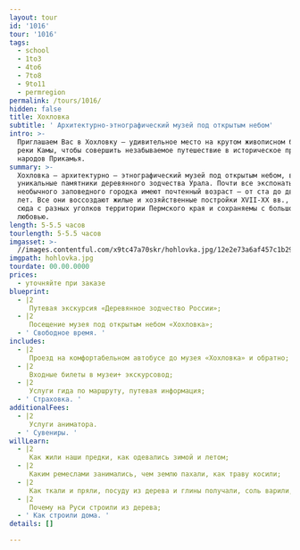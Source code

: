```yaml
---
layout: tour
id: '1016'
tour: '1016'
tags:
  - school
  - 1to3
  - 4to6
  - 7to8
  - 9to11
  - permregion
permalink: /tours/1016/
hidden: false
title: Хохловка
subtitle: ' Архитектурно-этнографический музей под открытым небом'
intro: >-
  Приглашаем Вас в Хохловку – удивительное место на крутом живописном берегу
  реки Камы, чтобы совершить незабываемое путешествие в историческое прошлое
  народов Прикамья.
summary: >-
  Хохловка – архитектурно – этнографический музей под открытым небом, включающий
  уникальные памятники деревянного зодчества Урала. Почти все экспонаты этого
  необычного заповедного городка имеют почтенный возраст – от ста до двухсот
  лет. Все они воссоздают жилые и хозяйственные постройки XVII-XX вв., свезенные
  сюда с разных уголков территории Пермского края и сохраняемы с большой
  любовью.
length: 5-5.5 часов
tourlength: 5-5.5 часов
imgasset: >-
  //images.contentful.com/x9tc47a70skr/hohlovka.jpg/12e2e73a6af457c1b29580a69426bfb7/hohlovka.jpg
imgpath: hohlovka.jpg
tourdate: 00.00.0000
prices:
  - уточняйте при заказе
blueprint:
  - |2
     Путевая экскурсия «Деревянное зодчество России»; 
  - |2
     Посещение музея под открытым небом «Хохловка»; 
  - ' Свободное время. '
includes:
  - |2
     Проезд на комфортабельном автобусе до музея «Хохловка» и обратно; 
  - |2
     Входные билеты в музеи+ экскурсовод; 
  - |2
     Услуги гида по маршруту, путевая информация; 
  - ' Страховка. '
additionalFees:
  - |2
     Услуги аниматора. 
  - ' Сувениры. '
willLearn:
  - |2
     Как жили наши предки, как одевались зимой и летом; 
  - |2
     Каким ремеслами занимались, чем землю пахали, как траву косили; 
  - |2
     Как ткали и пряли, посуду из дерева и глины получали, соль варили, на охоту ходили; 
  - |2
     Почему на Руси строили из дерева; 
  - ' Как строили дома. '
details: []

---
```

